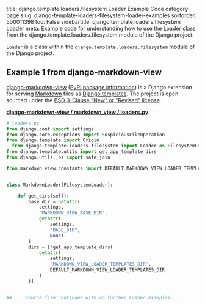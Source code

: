 title: django.template.loaders.filesystem Loader Example Code
category: page
slug: django-template-loaders-filesystem-loader-examples
sortorder: 500011398
toc: False
sidebartitle: django.template.loaders.filesystem Loader
meta: Example code for understanding how to use the Loader class from the django.template.loaders.filesystem module of the Django project.


`Loader` is a class within the `django.template.loaders.filesystem` module of the Django project.



## Example 1 from django-markdown-view
[django-markdown-view](https://github.com/rgs258/django-markdown-view)
([PyPI package information](https://pypi.org/project/django-markdown-view/))
is a Django extension for serving [Markdown](/markdown.html) files as
[Django templates](/django-templates.html). The project is open
sourced under the
[BSD 3-Clause "New" or "Revised" license](https://github.com/rgs258/django-markdown-view/blob/master/LICENSE).

[**django-markdown-view / markdown_view / loaders.py**](https://github.com/rgs258/django-markdown-view/blob/master/markdown_view/./loaders.py)

```python
# loaders.py
from django.conf import settings
from django.core.exceptions import SuspiciousFileOperation
from django.template import Origin
~~from django.template.loaders.filesystem import Loader as FilesystemLoader
from django.template.utils import get_app_template_dirs
from django.utils._os import safe_join

from markdown_view.constants import DEFAULT_MARKDOWN_VIEW_LOADER_TEMPLATES_DIR


class MarkdownLoader(FilesystemLoader):

    def get_dirs(self):
        base_dir = getattr(
            settings,
            "MARKDOWN_VIEW_BASE_DIR",
            getattr(
                settings,
                "BASE_DIR",
                None)
        )
        dirs = [*get_app_template_dirs(
            getattr(
                settings,
                "MARKDOWN_VIEW_LOADER_TEMPLATES_DIR",
                DEFAULT_MARKDOWN_VIEW_LOADER_TEMPLATES_DIR
            )
        )]


## ... source file continues with no further Loader examples...

```

